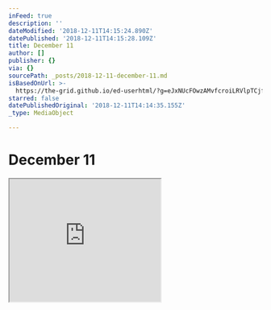 ```yaml
---
inFeed: true
description: ''
dateModified: '2018-12-11T14:15:24.890Z'
datePublished: '2018-12-11T14:15:28.109Z'
title: December 11
author: []
publisher: {}
via: {}
sourcePath: _posts/2018-12-11-december-11.md
isBasedOnUrl: >-
  https://the-grid.github.io/ed-userhtml/?g=eJxNUcFOwzAMvfcroiLRVlpTCjfa7jCJA5ddgBNCKE3cLd2aVLE7MSH-HXcrErc4fn7P77k29iSsaeKuzYP3FK_rgr_WUY062JHWaTc5Tda71KwErhibie9IiJMKoue661E0wsgd0NMRBnCEm_Or2m3VAClm73cfFaNtJ9L_mM352aRMlYkANAU3YxYiHUARLDhmqLghreGeNVeYxKC5TPZEIz4WhfbOgSbZKQ2t9wfpgApwn28vBZqD7PHmq2uHY1PeniAgW2lOD_I-mcl4ezmqwEpbb0BahxBoA50PkC7usir6SY3X07zPSiTXXBJ-_enlPbJOkmVVXSypRVE9B6uPCvGSrfbDJZtYGEUq3wfomng2wPsHYAdIYeKc3U7vg0UaFEqeKQxoGFoIeVkuo24aRo_EtOXfsX4BzFOXeA
starred: false
datePublishedOriginal: '2018-12-11T14:14:35.155Z'
_type: MediaObject

---
```

# December 11

<iframe src="https://the-grid.github.io/ed-userhtml/?g=eJxNUcFOwzAMvfcroiLRVlpTCjfa7jCJA5ddgBNCKE3cLd2aVLE7MSH-HXcrErc4fn7P77k29iSsaeKuzYP3FK_rgr_WUY062JHWaTc5Tda71KwErhibie9IiJMKoue661E0wsgd0NMRBnCEm_Or2m3VAClm73cfFaNtJ9L_mM352aRMlYkANAU3YxYiHUARLDhmqLghreGeNVeYxKC5TPZEIz4WhfbOgSbZKQ2t9wfpgApwn28vBZqD7PHmq2uHY1PeniAgW2lOD_I-mcl4ezmqwEpbb0BahxBoA50PkC7usir6SY3X07zPSiTXXBJ-_enlPbJOkmVVXSypRVE9B6uPCvGSrfbDJZtYGEUq3wfomng2wPsHYAdIYeKc3U7vg0UaFEqeKQxoGFoIeVkuo24aRo_EtOXfsX4BzFOXeA" height="244" style=""></iframe>